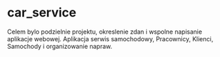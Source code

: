 # car_service

Celem bylo podzielnie projektu, okreslenie zdan i wspolne napisanie aplikacje webowej. 
Aplikacja serwis samochodowy, Pracownicy, Klienci, Samochody i organizowanie napraw.
